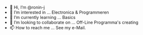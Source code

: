 - 👋 Hi, I’m @ronin-j
- 👀 I’m interested in ... Electronica & Programmeren
- 🌱 I’m currently learning ... Basics
- 💞️ I’m looking to collaborate on ... Off-Line Programma's creating
- 📫 How to reach me ... See my e-Mail.

<!---
ronin-j/ronin-j is a ✨ special ✨ repository because its `README.md` (this file) appears on your GitHub profile.
You can click the Preview link to take a look at your changes.
--->

